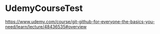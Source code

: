 # UdemyCourseTest
https://www.udemy.com/course/git-github-for-everyone-the-basics-you-need/learn/lecture/48436535#overview
